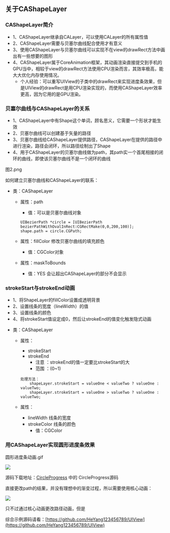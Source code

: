 ## 关于CAShapeLayer

### CAShapeLayer简介

+ 1、CAShapeLayer继承自CALayer，可以使用CALayer的所有属性值
+ 2、CAShapeLayer需要与贝塞尔曲线配合使用才有意义
+ 3、使用CAShapeLayer与贝塞尔曲线可以实现不在view的drawRect方法中画出有一些想要的图形
+ 4、CAShapeLayer属于CoreAnimation框架，其动画渲染直接提交到手机的GPU当中，相较于view的drawRect方法使用CPU渲染而言，其效率极高，能大大优化内存使用情况。
	- 个人经验：可以重写UIView的子类中的drawRect来实现进度条效果，但是UIView的drawRect是用CPU渲染实现的，而使用CAShapeLayer效率更高，因为它用的是GPU渲染。


### 贝塞尔曲线与CAShapeLayer的关系

+ 1、CAShapeLayer中有Shape这个单词，顾名思义，它需要一个形状才能生效
+ 2、贝塞尔曲线可以创建基于矢量的路径
+ 3、贝塞尔曲线给CAShapeLayer提供路径，CAShapeLayer在提供的路径中进行渲染，路径会闭环，所以路径绘制出了Shape
+ 4、用于CAShapeLayer的贝塞尔曲线做为path，其path实一个首尾相接的闭环的曲线，即使该贝塞尔曲线不是一个闭环的曲线

 图2.png
 
 如何建立贝塞尔曲线和CAShapeLayer的联系：
 
 + 类：CAShapeLayer
 	- 属性：path
 		+ 值：可以是贝塞尔曲线对象
 		
 		```objc
 		UIBezierPath *circle = [UIBezierPath bezierPathWithOvalInRect:CGRectMake(0,0,200,100)];
 		shape.path = circle.CGPath;
 		```
 	- 属性：fillColor 修改贝塞尔曲线的填充颜色
 		+ 值：CGColor对象
 	- 属性：maskToBounds 
 		+ 值：YES 会让超出CAShapeLayer的部分不会显示


### strokeStart与strokeEnd动画

+ 1、将ShapeLayer的fillColor设置成透明背景
+ 2、设置线条的宽度（lineWidth）的值
+ 3、设置线条的颜色
+ 4、将strokeStart值设定成0，然后让strokeEnd的值变化触发隐式动画

- 类：CAShapeLayer
	+ 属性：
		- strokeStart
		- strokeEnd
			+ 注意 ：strokeEnd的值一定要比strokeStart的大
			+ 范围 ：(0~1)
		
		```objc
		处理方法：
			shapeLayer.strokeStart = valueOne < valueTwo ? valueOne : valueTwo;
			shapeLayer.strokeStart = valueOne > valueTwo ? valueOne : valueTwo;
		```	
	+ 属性：
		- lineWidth 线条的宽度
		- strokeColor 线条的颜色 
			+ 值：CGColor



### 用CAShapeLayer实现圆形进度条效果

圆形进度条动画.gif

![](http://i12.tietuku.com/9dc0c878af2d3b44.gif)
 
源码下载地址：[CircleProgress](https://github.com/HeYang123456789/UIView) 中的 CircleProgress源码



直接更改path的结果，并没有理想中的渐变过程，所以需要使用核心动画：

![](http://i12.tietuku.com/a1e3dc39689f1e28.gif)

只不过通过核心动画更改路径动画，但是

综合示例源码请看：[https://github.com/HeYang123456789/UIView](https://github.com/HeYang123456789/UIView)

